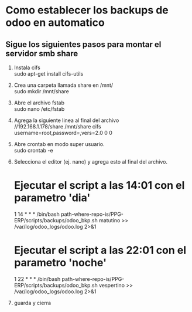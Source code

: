 # Como establecer los backups de odoo en automatico

## Sigue los siguientes pasos para montar el servidor smb share  

1. Instala cifs  
	sudo apt-get install cifs-utils  

2. Crea una carpeta llamada share en /mnt/  
	sudo mkdir /mnt/share  

3. Abre el archivo fstab  
	sudo nano /etc/fstab  

4. Agrega la siguiente linea al final del archivo  
	//192.168.1.178/share  /mnt/share  cifs  username=root,password=,vers=2.0  0  0  

5. Abre crontab en modo super usuario.  
	sudo crontab -e
	
6. Selecciona el editor (ej. nano) y agrega esto al final del archivo.  
	# Ejecutar el script a las 14:01 con el parametro 'dia'
	1 14 * * * /bin/bash path-where-repo-is/PPG-ERP/scripts/backups/odoo_bkp.sh matutino >> /var/log/odoo_logs/odoo.log 2>&1

	# Ejecutar el script a las 22:01 con el parametro 'noche'
	1 22 * * * /bin/bash path-where-repo-is/PPG-ERP/scripts/backups/odoo_bkp.sh vespertino >> /var/log/odoo_logs/odoo.log 2>&1
	
7. guarda y cierra 